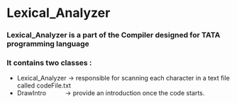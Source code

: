 # Lexical_Analyzer
### Lexical_Analyzer is a part of the Compiler designed for TATA programming language
### It contains two classes :
- Lexical_Analyzer -> responsible for scanning each character in a text file called codeFile.txt
- DrawIntro &nbsp;&nbsp;&nbsp;&nbsp;&nbsp;&nbsp;&nbsp;&nbsp;&nbsp; -> provide an introduction once the code starts.
